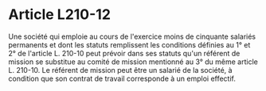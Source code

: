 # Article L210-12

Une société qui emploie au cours de l'exercice moins de cinquante salariés permanents et dont les statuts remplissent les conditions définies au 1° et 2° de l'article L. 210-10 peut prévoir dans ses statuts qu'un référent de mission se substitue au comité de mission mentionné au 3° du même article L. 210-10. Le référent de mission peut être un salarié de la société, à condition que son contrat de travail corresponde à un emploi effectif.

